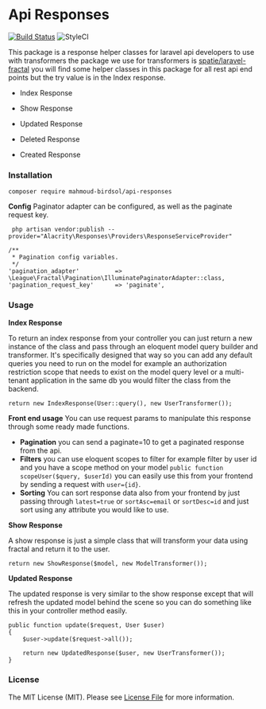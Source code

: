 # Api Responses 
[![Build Status](https://travis-ci.org/mahmoud-birdsol/laravel-api-responses.svg?branch=master)](https://travis-ci.org/mahmoud-birdsol/laravel-api-responses) ![StyleCI](https://github.styleci.io/repos/146941362/shield?branch=master)

This package is a response helper classes for laravel api developers to use with transformers the package we use for transformers is [spatie/laravel-fractal](https://github.com/spatie/laravel-fractal) you will find some helper classes in this package for all rest api end points but the try value is in the Index response.

- Index Response
- Show Response


- Updated Response
- Deleted Response
- Created Response


### Installation
```$xslt
composer require mahmoud-birdsol/api-responses
```
**Config**
Paginator adapter can be configured, as well as the paginate request key.

```$xslt
 php artisan vendor:publish --provider="Alacrity\Responses\Providers\ResponseServiceProvider"
```

```$xslt
/**
 * Pagination config variables.
 */
'pagination_adapter' 	 	  => \League\Fractal\Pagination\IlluminatePaginatorAdapter::class,
'pagination_request_key' 	  => 'paginate',
```

### Usage

**Index Response**

To return an index response from your controller you can just return a new instance of the class and pass through an eloquent model query builder and transformer.
It's specifically designed that way so you can add any default queries you need to run on the model for example an authorization restriction scope that needs to exist on the model query level or a multi-tenant application in the same db you would filter the class from the backend.

```$xslt
return new IndexResponse(User::query(), new UserTransformer());
```

**Front end usage**
You can use request params to manipulate this response through some ready made functions.

- **Pagination** you can send a paginate=10 to get a paginated response from the api.
- **Filters** you can use eloquent scopes to filter for example filter by user id and you have a scope method on your model `public function scopeUser($query, $userId)` you can easily use this from your frontend by sending a request with `user={id}`.
- **Sorting** You can sort response data also from your frontend by just passing through `latest=true` or `sortAsc=email` or `sortDesc=id` and just sort using any attribute you would like to use.

**Show Response**

A show response is just a simple class that will transform your data using fractal and return it to the user.

```$xslt
return new ShowResponse($model, new ModelTransformer());
```

**Updated Response**

The updated response is very similar to the show response except that will refresh the updated model behind the scene so you can do something like this in your controller method easily.

```$xslt
public function update($request, User $user)
{
    $user->update($request->all());
    
    return new UpdatedResponse($user, new UserTransformer());
}
```

### License
The MIT License (MIT). Please see [License File](https://github.com/spatie/laravel-fractal/blob/master/LICENSE.md) for more information.

 

